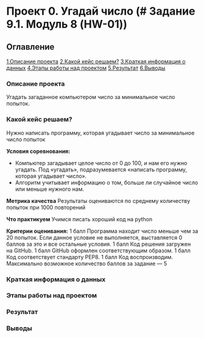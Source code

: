# Проект 0. Угадай число  (# Задание 9.1. Модуль 8 (HW-01))


## Оглавление

[1.Описание проекта](https://github.com/valah75/sf_data_science/tree/main/project_0/README.md#Описание-проекта)
[2.Какой кейс решаем?](https://github.com/valah75/sf_data_science/tree/main/project_0/README.md#Какой-кейс-решаем)
[3.Краткая информация о данных](https://github.com/valah75/sf_data_science/tree/main/project_0/README.md#Краткая-информация-о-данных)
[4.Этапы работы над проектом](https://github.com/valah75/sf_data_science/tree/main/project_0/README.md#Этапы-работы-над-проектом)
[5.Результат](https://github.com/valah75/sf_data_science/tree/main/project_0/README.md#Результат) 
[6.Выводы](https://github.com/valah75/sf_data_science/tree/main/project_0/README.md#Выводы)

### Описание проекта
Угадать загаданное компьютером число за минимальное число попыток.


### Какой кейс решаем?
Нужно написать программу, которая угадывает число за минимальное число попыток

**Условия соревнования:**
- Компьютер загадывает целое число от 0 до 100, и нам его нужно угадать. Под «угадать», подразумевается «написать программу, которая угадывает число».
- Алгоритм учитывает информацию о том, больше ли случайное число или меньше нужного нам.


**Метрика качества**
Результаты оцениваются по среднему количеству попыток при 1000 повторений

**Что практикуем**
Учимся писать хороший код на руthon

**Критерии оценивания:**
1 балл 	Программа находит число меньше чем за 20 попыток. Если данное условие не выполняется,
 выставляется 0 баллов за это и все остальные условия.
1 балл 	Код решения загружен на GitHub.
1 балл 	GitHub оформлен соответствующим образом.
1 балл 	Код соответствует стандарту PEP8.
1 балл 	Код воспроизводим.
Максимально возможное количество баллов за задание — 5

### Краткая информация о данных

### Этапы работы над проектом

### Результат

### Выводы
